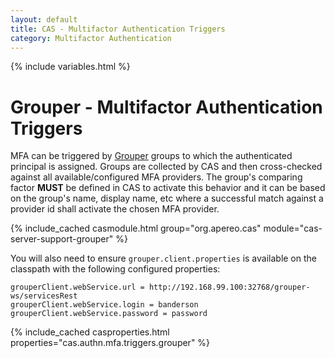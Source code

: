 ```yaml
---
layout: default
title: CAS - Multifactor Authentication Triggers
category: Multifactor Authentication
---
```


{% include variables.html %}

# Grouper - Multifactor Authentication Triggers

MFA can be triggered by [Grouper](https://incommon.org/software/grouper/)
groups to which the authenticated principal is assigned.
Groups are collected by CAS and then cross-checked against all available/configured MFA providers.
The group's comparing factor **MUST** be defined in CAS to activate this behavior
and it can be based on the group's name, display name, etc where
a successful match against a provider id shall activate the chosen MFA provider.

{% include_cached casmodule.html group="org.apereo.cas" module="cas-server-support-grouper" %}

You will also need to ensure `grouper.client.properties` is available on the classpath
with the following configured properties:

```properties
grouperClient.webService.url = http://192.168.99.100:32768/grouper-ws/servicesRest
grouperClient.webService.login = banderson
grouperClient.webService.password = password
```

{% include_cached casproperties.html properties="cas.authn.mfa.triggers.grouper" %}
